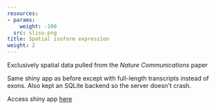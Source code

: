 ```yaml
---
resources:
- params:
    weight: -100
  src: sliso.png
title: Spatial isoform expression
weight: 2
---
```


Exclusively spatial data pulled from the _Nature Communications_ paper

Same shiny app as before except with full-length transcripts instead of exons. Also kept an SQLite backend so the server doesn't crash.

Access shiny app [here]()


